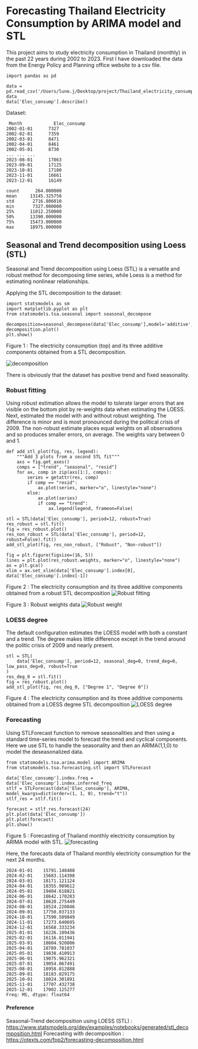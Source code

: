 # Forecasting Thailand Electricity Consumption by ARIMA model and STL

This project aims to study electricity consumption in Thailand (monthly) in the past 22 years during 2002 to 2023. First I have downloaded the data from the Energy Policy and Planning office website to a csv file.

```
import pandas as pd

data = pd.read_csv('/Users/lune.j/Desktop/project/Thailand_electricity_consumption.csv')
data
data['Elec_consump'].describe()
```
Dataset:
```
 Month	          Elec_consump
2002-01-01		7327
2002-02-01		7359
2002-03-01		8471
2002-04-01		8461
2002-05-01		8730
...	...	...
2023-08-01		17863
2023-09-01		17125
2023-10-01		17180
2023-11-01		16661
2023-12-01		16149

count      264.000000
mean     13145.325758
std       2716.806010
min       7327.000000
25%      11012.250000
50%      13390.000000
75%      15473.000000
max      18975.000000
```


## Seasonal and Trend decomposition using Loess (STL)
Seasonal and Trend decomposition using Loess (STL) is a versatile and robust method for decomposing time series, while Loess is a method for estimating nonlinear relationships.

Applying the STL decomposition to the dataset:

```
import statsmodels as sm
import matplotlib.pyplot as plt
from statsmodels.tsa.seasonal import seasonal_decompose

decomposition=seasonal_decompose(data['Elec_consump'],model='additive',period=12)
decomposition.plot()
plt.show()
```

Figure 1 : The electricity consumption (top) and its three additive components obtained from a STL decomposition.

![decomposition](https://github.com/jsutthida/Forecasting-Thailand-Electricity-Consumption-by-STL/assets/160230541/c909c738-e5bc-4d15-b98f-3307ca69b2ed)

There is obviously that the dataset has positive trend and fixed seasonality.


### Robust fitting
Using robust estimation allows the model to tolerate larger errors that are visible on the bottom plot by re-weights data when estimating the LOESS. 
Next, estimated the model with and without robust weighting. The difference is minor and is most pronounced during the political crisis of 2009. The non-robust estimate places equal weights on all observations and so produces smaller errors, on average. The weights vary between 0 and 1.


```
def add_stl_plot(fig, res, legend):
    """Add 3 plots from a second STL fit"""
    axs = fig.get_axes()
    comps = ["trend", "seasonal", "resid"]
    for ax, comp in zip(axs[1:], comps):
        series = getattr(res, comp)
        if comp == "resid":
            ax.plot(series, marker="o", linestyle="none")
        else:
            ax.plot(series)
            if comp == "trend":
                ax.legend(legend, frameon=False)

stl = STL(data['Elec_consump'], period=12, robust=True)
res_robust = stl.fit()
fig = res_robust.plot()
res_non_robust = STL(data['Elec_consump'], period=12, robust=False).fit()
add_stl_plot(fig, res_non_robust, ["Robust", "Non-robust"])

fig = plt.figure(figsize=(16, 5))
lines = plt.plot(res_robust.weights, marker="o", linestyle="none")
ax = plt.gca()
xlim = ax.set_xlim(data['Elec_consump'].index[0], data['Elec_consump'].index[-1])
```

Figure 2 : The electricity consumption and its three additive components obtained from a robust STL decomposition
![Robust fitting](https://github.com/jsutthida/Forecasting-Thailand-Electricity-Consumption-by-STL/assets/160230541/7af89256-a7ea-4371-9a64-700ee0476179)

Figure 3 : Robust weights data
![Robust weight](https://github.com/jsutthida/Forecasting-Thailand-Electricity-Consumption-by-STL/assets/160230541/856a7ab6-bc00-4982-822f-75ddd51177e5)


### LOESS degree
The default configuration estimates the LOESS model with both a constant and a trend. The degree makes little difference except in the trend around the politic crisis of 2009 and nearly present.

```
stl = STL(
    data['Elec_consump'], period=12, seasonal_deg=0, trend_deg=0, low_pass_deg=0, robust=True
)
res_deg_0 = stl.fit()
fig = res_robust.plot()
add_stl_plot(fig, res_deg_0, ["Degree 1", "Degree 0"])
```

Figure 4 : The electricity consumption and its three additive components obtained from a LOESS degree STL decomposition
![LOESS degree](https://github.com/jsutthida/Forecasting-Thailand-Electricity-Consumption-by-STL/assets/160230541/57b47eed-83fa-4a00-9ac2-e0f6b991ab97)


### Forecasting
Using STLForecast function to remove seasonalities and then using a standard time-series model to forecast the trend and cyclical components.
Here we use STL to handle the seasonality and then an ARIMA(1,1,0) to model the deseasonalized data. 

```
from statsmodels.tsa.arima.model import ARIMA
from statsmodels.tsa.forecasting.stl import STLForecast

data['Elec_consump'].index.freq = data['Elec_consump'].index.inferred_freq
stlf = STLForecast(data['Elec_consump'], ARIMA, model_kwargs=dict(order=(1, 1, 0), trend="t"))
stlf_res = stlf.fit()

forecast = stlf_res.forecast(24)
plt.plot(data['Elec_consump'])
plt.plot(forecast)
plt.show()
```

Figure 5 : Forecasting of Thailand monthly electricity consumption by ARIMA model with STL.
![forecasting](https://github.com/jsutthida/Forecasting-Thailand-Electricity-Consumption-by-STL/assets/160230541/793440c3-2f8a-49c4-9b91-9d9bd2f75761)

Here, the forecasts data of Thailand monthly electricity consumption for the next 24 months.
```
2024-01-01    15791.148488
2024-02-01    15683.114398
2024-03-01    18171.121124
2024-04-01    18355.989612
2024-05-01    19404.618821
2024-06-01    18642.170283
2024-07-01    18620.275449
2024-08-01    18524.220846
2024-09-01    17750.037133
2024-10-01    17590.509849
2024-11-01    17273.640695
2024-12-01    16568.333234
2025-01-01    16226.109436
2025-02-01    16116.811941
2025-03-01    18604.920806
2025-04-01    18789.781037
2025-05-01    19838.410913
2025-06-01    19075.962321
2025-07-01    19054.067491
2025-08-01    18958.012888
2025-09-01    18183.829175
2025-10-01    18024.301891
2025-11-01    17707.432738
2025-12-01    17002.125277
Freq: MS, dtype: float64
```

#### Preference
Seasonal-Trend decomposition using LOESS (STL) : https://www.statsmodels.org/dev/examples/notebooks/generated/stl_decomposition.html
Forecasting with decomposition : https://otexts.com/fpp2/forecasting-decomposition.html
